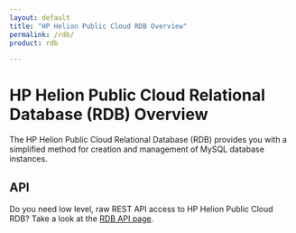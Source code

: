 ```yaml
---
layout: default
title: "HP Helion Public Cloud RDB Overview"
permalink: /rdb/
product: rdb

---
```

<!--PUBLISHED-->
# HP Helion Public Cloud Relational Database (RDB) Overview

The HP Helion Public Cloud Relational Database (RDB) provides you with a simplified method for creation and management of MySQL database instances.  

## API
Do you need low level, raw REST API access to HP Helion Public Cloud RDB?  Take a look at the [RDB API page](/api/v13/dbaas/).
